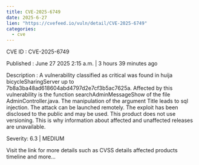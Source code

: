 ```yaml
--- 
title: CVE-2025-6749
date: 2025-6-27
lien: "https://cvefeed.io/vuln/detail/CVE-2025-6749"
categories:
  - cve
---
```


CVE ID : CVE-2025-6749

Published :  June 27
2025
2:15 a.m. | 3 hours
39 minutes ago

Description : A vulnerability classified as critical was found in huija bicycleSharingServer up to 7b8a3ba48ad618604abd4797d2e7cf3b5ac7625a. Affected by this vulnerability is the function searchAdminMessageShow of the file AdminController.java. The manipulation of the argument Title leads to sql injection. The attack can be launched remotely. The exploit has been disclosed to the public and may be used. This product does not use versioning. This is why information about affected and unaffected releases are unavailable.

Severity: 6.3 | MEDIUM

Visit the link for more details
such as CVSS details
affected products
timeline
and more...
